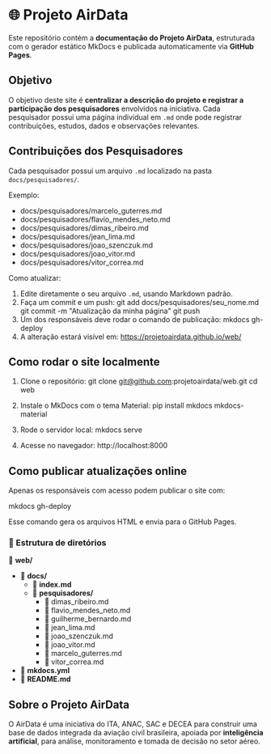 
🌐 Projeto AirData
=========================================

Este repositório contém a **documentação do Projeto AirData**, estruturada com o gerador estático MkDocs e publicada automaticamente via **GitHub Pages**.

Objetivo
-----------
O objetivo deste site é **centralizar a descrição do projeto e registrar a participação dos pesquisadores** envolvidos na iniciativa. Cada pesquisador possui uma página individual em `.md` onde pode registrar contribuições, estudos, dados e observações relevantes.

Contribuições dos Pesquisadores
-------------------------------------
Cada pesquisador possui um arquivo `.md` localizado na pasta `docs/pesquisadores/`.

Exemplo:
- docs/pesquisadores/marcelo_guterres.md
- docs/pesquisadores/flavio_mendes_neto.md
- docs/pesquisadores/dimas_ribeiro.md
- docs/pesquisadores/jean_lima.md
- docs/pesquisadores/joao_szenczuk.md
- docs/pesquisadores/joao_vitor.md
- docs/pesquisadores/vitor_correa.md

Como atualizar:
1. Edite diretamente o seu arquivo `.md`, usando Markdown padrão.
2. Faça um commit e um push:
   git add docs/pesquisadores/seu_nome.md
   git commit -m "Atualização da minha página"
   git push
3. Um dos responsáveis deve rodar o comando de publicação:
   mkdocs gh-deploy
4. A alteração estará visível em:
   https://projetoairdata.github.io/web/

Como rodar o site localmente
-------------------------------
1. Clone o repositório:
   git clone git@github.com:projetoairdata/web.git
   cd web

2. Instale o MkDocs com o tema Material:
   pip install mkdocs mkdocs-material

3. Rode o servidor local:
   mkdocs serve

4. Acesse no navegador:
   http://localhost:8000

Como publicar atualizações online
------------------------------------
Apenas os responsáveis com acesso podem publicar o site com:

   mkdocs gh-deploy

Esse comando gera os arquivos HTML e envia para o GitHub Pages.

### 📁 Estrutura de diretórios

📁 **web/**
  - 📁 **docs/**
    - 📄 **index.md**
    - 📁 **pesquisadores/**
      - 📄 dimas_ribeiro.md
      - 📄 flavio_mendes_neto.md
      - 📄 guilherme_bernardo.md
      - 📄 jean_lima.md
      - 📄 joao_szenczuk.md
      - 📄 joao_vitor.md
      - 📄 marcelo_guterres.md
      - 📄 vitor_correa.md
  - 📄 **mkdocs.yml**
  - 📄 **README.md**
  
Sobre o Projeto AirData
--------------------------
O AirData é uma iniciativa do ITA, ANAC, SAC e DECEA para construir uma base de dados integrada da aviação civil brasileira, apoiada por **inteligência artificial**, para análise, monitoramento e tomada de decisão no setor aéreo.

